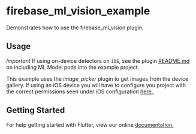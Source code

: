 # firebase_ml_vision_example

Demonstrates how to use the firebase_ml_vision plugin.

## Usage

*Important* If using on-device detectors on `iOS`, see the plugin
[README.md](https://github.com/flutter/plugins/blob/master/packages/camera/README.md) on including
ML Model pods into the example project.

This example uses the *image_picker* plugin to get images from the device gallery. If using an iOS
device you will have to configure you project with the correct permissions seen under iOS
configuration [here.](https://pub.dartlang.org/packages/image_picker).

## Getting Started

For help getting started with Flutter, view our online
[documentation.](https://flutter.io/)
